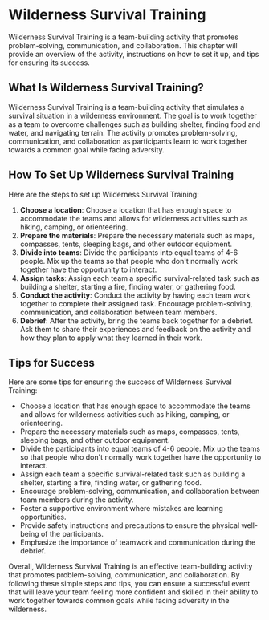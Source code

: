 Wilderness Survival Training
===============================================================

Wilderness Survival Training is a team-building activity that promotes problem-solving, communication, and collaboration. This chapter will provide an overview of the activity, instructions on how to set it up, and tips for ensuring its success.

What Is Wilderness Survival Training?
-------------------------------------

Wilderness Survival Training is a team-building activity that simulates a survival situation in a wilderness environment. The goal is to work together as a team to overcome challenges such as building shelter, finding food and water, and navigating terrain. The activity promotes problem-solving, communication, and collaboration as participants learn to work together towards a common goal while facing adversity.

How To Set Up Wilderness Survival Training
------------------------------------------

Here are the steps to set up Wilderness Survival Training:

1. **Choose a location**: Choose a location that has enough space to accommodate the teams and allows for wilderness activities such as hiking, camping, or orienteering.
2. **Prepare the materials**: Prepare the necessary materials such as maps, compasses, tents, sleeping bags, and other outdoor equipment.
3. **Divide into teams**: Divide the participants into equal teams of 4-6 people. Mix up the teams so that people who don't normally work together have the opportunity to interact.
4. **Assign tasks**: Assign each team a specific survival-related task such as building a shelter, starting a fire, finding water, or gathering food.
5. **Conduct the activity**: Conduct the activity by having each team work together to complete their assigned task. Encourage problem-solving, communication, and collaboration between team members.
6. **Debrief**: After the activity, bring the teams back together for a debrief. Ask them to share their experiences and feedback on the activity and how they plan to apply what they learned in their work.

Tips for Success
----------------

Here are some tips for ensuring the success of Wilderness Survival Training:

* Choose a location that has enough space to accommodate the teams and allows for wilderness activities such as hiking, camping, or orienteering.
* Prepare the necessary materials such as maps, compasses, tents, sleeping bags, and other outdoor equipment.
* Divide the participants into equal teams of 4-6 people. Mix up the teams so that people who don't normally work together have the opportunity to interact.
* Assign each team a specific survival-related task such as building a shelter, starting a fire, finding water, or gathering food.
* Encourage problem-solving, communication, and collaboration between team members during the activity.
* Foster a supportive environment where mistakes are learning opportunities.
* Provide safety instructions and precautions to ensure the physical well-being of the participants.
* Emphasize the importance of teamwork and communication during the debrief.

Overall, Wilderness Survival Training is an effective team-building activity that promotes problem-solving, communication, and collaboration. By following these simple steps and tips, you can ensure a successful event that will leave your team feeling more confident and skilled in their ability to work together towards common goals while facing adversity in the wilderness.
